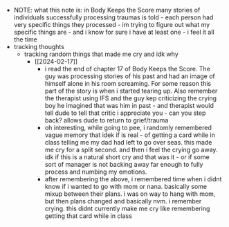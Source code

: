   * NOTE: what this note is: in Body Keeps the Score many stories of individuals successfully processing traumas is told - each person had very specific things they processed - im trying to figure out what my specific things are - and i know for sure i have at least one - i feel it all the time
  * tracking thoughts
    * tracking random things that made me cry and idk why
      * [[2024-02-17]]
        * i read the end of chapter 17 of Body Keeps the Score. The guy was processing stories of his past and had an image of himself alone in his room screaming. For some reason this part of the story is when i started tearing up. Also remember the therapist using IFS and the guy kep criticizing the crying boy he imagined that was him in past - and therapist would tell dude to tell that critic i appreciate you - can you step back? allows dude to return to grief/trauma
        * oh interesting, while going to pee, i randomly remembered vague memory that idek if is real - of getting a card while in class telling me my dad had left to go over seas. this made me cry for a split second. and then i feel the crying go away. idk if this is a natural short cry and that was it - or if some sort of manager is not backing away far enough to fully process and numbing my emotions.
        * after remembering the above, i remembered time when i didnt know if i wanted to go with mom or nana. basically some mixup between their plans. i was on way to hang with mom, but then plans changed and basically nvm. i remember crying. this didnt currently make me cry like remembering getting that card while in class
